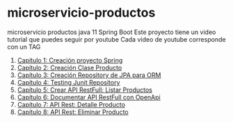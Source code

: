 # microservicio-productos
microservicio productos java 11 Spring Boot
Este proyecto tiene un video tutorial que puedes seguir por youtube
Cada video de youtube corresponde con un TAG

1. [Capítulo 1: Creación proyecto Spring](https://youtu.be/pzlanOdUMvc)
2. [Capítulo 2: Creación Clase Producto](https://youtu.be/NiiBpUAMlyk)
3. [Capítulo 3: Creación Repository de JPA para ORM](https://youtu.be/PxCA7KqhKKY)
4. [Capítulo 4: Testing Junit Repository](https://youtu.be/HI4JYQ28Cns)
5. [Capítulo 5: Crear API RestFull: Listar Productos](https://youtu.be/Q4Ozb4rniyw)
6. [Capítulo 6: Documentar API RestFull con OpenApi](https://youtu.be/CGRNiCLAlnQ)
7. [Capítulo 7: API Rest: Detalle Producto](https://youtu.be/XueRsjTgjx8)
8. [Capítulo 8: API Rest: Eliminar Producto](https://youtu.be/AtBd546QxO8)

